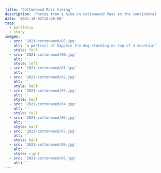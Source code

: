 ```yaml
---
title: 'Cottonwood Pass hiking'
description: 'Photos from a hike on Cottonwood Pass on the continental divide in Western Colorado.'
date: '2021-10-03T12:00:00'
tags:
  - portfolio
  - story
images:
  - src: '2021-cottonwood/08.jpg'
    alt: 'a portrait of Sapphie the dog standing on top of a mountain'
    style: full
  - src: '2021-cottonwood/00.jpg'
    alt: ''
    style: left
  - src: '2021-cottonwood/01.jpg'
    alt: ''
  - src: '2021-cottonwood/02.jpg'
    alt: ''
    style: half
  - src: '2021-cottonwood/03.jpg'
    alt: ''
    style: half
  - src: '2021-cottonwood/04.jpg'
    alt: ''
    style: full
  - src: '2021-cottonwood/06.jpg'
    alt: ''
    style: half
  - src: '2021-cottonwood/07.jpg'
    alt: ''
    style: half
  - src: '2021-cottonwood/09.jpg'
    alt: ''
    style: right
  - src: '2021-cottonwood/05.jpg'
    alt: ''
---
```

